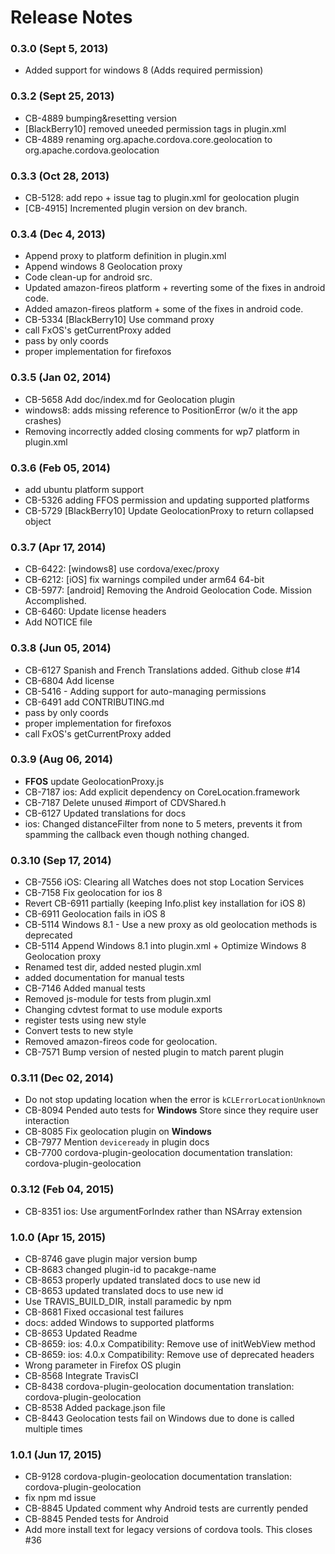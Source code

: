 <!--
#
# Licensed to the Apache Software Foundation (ASF) under one
# or more contributor license agreements.  See the NOTICE file
# distributed with this work for additional information
# regarding copyright ownership.  The ASF licenses this file
# to you under the Apache License, Version 2.0 (the
# "License"); you may not use this file except in compliance
# with the License.  You may obtain a copy of the License at
# 
# http://www.apache.org/licenses/LICENSE-2.0
# 
# Unless required by applicable law or agreed to in writing,
# software distributed under the License is distributed on an
# "AS IS" BASIS, WITHOUT WARRANTIES OR CONDITIONS OF ANY
#  KIND, either express or implied.  See the License for the
# specific language governing permissions and limitations
# under the License.
#
-->
# Release Notes

### 0.3.0 (Sept 5, 2013)
* Added support for windows 8 (Adds required permission)

### 0.3.2 (Sept 25, 2013)
* CB-4889 bumping&resetting version
* [BlackBerry10] removed uneeded permission tags in plugin.xml
* CB-4889 renaming org.apache.cordova.core.geolocation to org.apache.cordova.geolocation

### 0.3.3 (Oct 28, 2013)
* CB-5128: add repo + issue tag to plugin.xml for geolocation plugin
* [CB-4915] Incremented plugin version on dev branch.

### 0.3.4 (Dec 4, 2013)
* Append proxy to platform definition in plugin.xml
* Append windows 8 Geolocation proxy
* Code clean-up for android src.
* Updated amazon-fireos platform + reverting some of the fixes in android code.
* Added amazon-fireos platform + some of the fixes in android code.
* CB-5334 [BlackBerry10] Use command proxy
* call FxOS's getCurrentProxy added
* pass by only coords
* proper implementation for firefoxos

### 0.3.5 (Jan 02, 2014)
* CB-5658 Add doc/index.md for Geolocation plugin
* windows8: adds missing reference to PositionError (w/o it the app crashes)
* Removing incorrectly added closing comments for wp7 platform in plugin.xml

### 0.3.6 (Feb 05, 2014)
* add ubuntu platform support
* CB-5326 adding FFOS permission and updating supported platforms
* CB-5729 [BlackBerry10] Update GeolocationProxy to return collapsed object

### 0.3.7 (Apr 17, 2014)
* CB-6422: [windows8] use cordova/exec/proxy
* CB-6212: [iOS] fix warnings compiled under arm64 64-bit
* CB-5977: [android] Removing the Android Geolocation Code.  Mission Accomplished.
* CB-6460: Update license headers
* Add NOTICE file

### 0.3.8 (Jun 05, 2014)
* CB-6127 Spanish and French Translations added. Github close #14
* CB-6804 Add license
* CB-5416 - Adding support for auto-managing permissions
* CB-6491 add CONTRIBUTING.md
* pass by only coords
* proper implementation for firefoxos
* call FxOS's getCurrentProxy added

### 0.3.9 (Aug 06, 2014)
* **FFOS** update GeolocationProxy.js
* CB-7187 ios: Add explicit dependency on CoreLocation.framework
* CB-7187 Delete unused #import of CDVShared.h
* CB-6127 Updated translations for docs
* ios: Changed distanceFilter from none to 5 meters, prevents it from spamming the callback even though nothing changed.


### 0.3.10 (Sep 17, 2014)
* CB-7556 iOS: Clearing all Watches does not stop Location Services
* CB-7158 Fix geolocation for ios 8
* Revert CB-6911 partially (keeping Info.plist key installation for iOS 8)
* CB-6911 Geolocation fails in iOS 8
* CB-5114 Windows 8.1 - Use a new proxy as old geolocation methods is deprecated
* CB-5114 Append Windows 8.1 into plugin.xml + Optimize Windows 8 Geolocation proxy
* Renamed test dir, added nested plugin.xml
* added documentation for manual tests
* CB-7146 Added manual tests
* Removed js-module for tests from plugin.xml
* Changing cdvtest format to use module exports
* register tests using new style
* Convert tests to new style
* Removed amazon-fireos code for geolocation.
* CB-7571 Bump version of nested plugin to match parent plugin

### 0.3.11 (Dec 02, 2014)
* Do not stop updating location when the error is `kCLErrorLocationUnknown`
* CB-8094 Pended auto tests for **Windows** Store since they require user interaction
* CB-8085 Fix geolocation plugin on **Windows**
* CB-7977 Mention `deviceready` in plugin docs
* CB-7700 cordova-plugin-geolocation documentation translation: cordova-plugin-geolocation

### 0.3.12 (Feb 04, 2015)
* CB-8351 ios: Use argumentForIndex rather than NSArray extension

### 1.0.0 (Apr 15, 2015)
* CB-8746 gave plugin major version bump
* CB-8683 changed plugin-id to pacakge-name
* CB-8653 properly updated translated docs to use new id
* CB-8653 updated translated docs to use new id
* Use TRAVIS_BUILD_DIR, install paramedic by npm
* CB-8681 Fixed occasional test failures
* docs: added Windows to supported platforms
* CB-8653 Updated Readme
* CB-8659: ios: 4.0.x Compatibility: Remove use of initWebView method
* CB-8659: ios: 4.0.x Compatibility: Remove use of deprecated headers
* Wrong parameter in Firefox OS plugin
* CB-8568 Integrate TravisCI
* CB-8438 cordova-plugin-geolocation documentation translation: cordova-plugin-geolocation
* CB-8538 Added package.json file
* CB-8443 Geolocation tests fail on Windows due to done is called multiple times

### 1.0.1 (Jun 17, 2015)
* CB-9128 cordova-plugin-geolocation documentation translation: cordova-plugin-geolocation
* fix npm md issue
* CB-8845 Updated comment why Android tests are currently pended
* CB-8845 Pended tests for Android
* Add more install text for legacy versions of cordova tools. This closes #36
